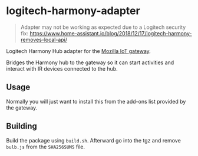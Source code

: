 # logitech-harmony-adapter

> Adapter may not be working as expected due to a Logitech security fix: https://www.home-assistant.io/blog/2018/12/17/logitech-harmony-removes-local-api/

Logitech Harmony Hub adapter for the [Mozilla IoT gateway](https://iot.mozilla.org).

Bridges the Harmony hub to the gateway so it can start activities and interact with
IR devices connected to the hub.

## Usage
Normally you will just want to install this from the add-ons list provided by
the gateway.

## Building
Build the package using `build.sh`. Afterward go into the tgz and remove `bulb.js` from the `SHA256SUMS` file.
